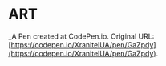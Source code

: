 # ART
 _A Pen created at CodePen.io. Original URL: [https://codepen.io/XranitelUA/pen/GaZpdy](https://codepen.io/XranitelUA/pen/GaZpdy).

 